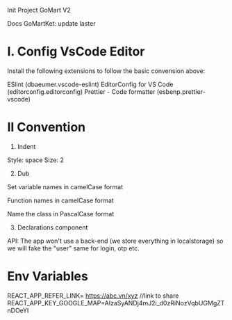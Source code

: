 Init Project GoMart V2

Docs GoMartKet: update laster

# I. Config VsCode Editor

Install the following extensions to follow the basic convension above:

ESlint (dbaeumer.vscode-eslint)
EditorConfig for VS Code (editorconfig.editorconfig)
Prettier - Code formatter (esbenp.prettier-vscode)

# II Convention

1. Indent

Style: space
Size: 2

2. Dub

Set variable names in camelCase format

Function names in camelCase format

Name the class in PascalCase format

3. Declarations component

API: The app won't use a back-end (we store everything in localstorage) so we will fake the "user"
same for login, otp etc.

# Env Variables

REACT_APP_REFER_LINK= https://abc.vn/xyz //link to share
REACT_APP_KEY_GOOGLE_MAP=AIzaSyANDj4mJ2i_d0zRiNozVqbUGMgZTnDOeYI

